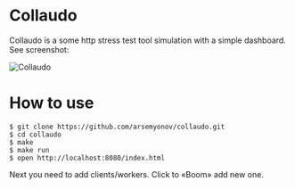 Collaudo
========

Collaudo is a some http stress test tool simulation with a simple dashboard. See screenshot:

![Collaudo](http://d.pr/i/C26H+)

How to use
========

    $ git clone https://github.com/arsemyonov/collaudo.git  
    $ cd collaudo
    $ make
    $ make run
    $ open http://localhost:8080/index.html

Next you need to add clients/workers. Click to «Boom» add new one.
